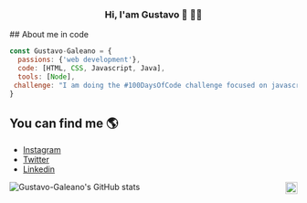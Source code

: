 <h3 align="center">Hi, I'am Gustavo 👋 🧑‍💻</h3>
## About me in code

```js
const Gustavo-Galeano = {
  passions: {'web development'},
  code: [HTML, CSS, Javascript, Java],
  tools: [Node],
 challenge: "I am doing the #100DaysOfCode challenge focused on javascrpt"
}
```
## You can find me 🌎
- [Instagram](https://www.instagram.com/gustavo_paredes02)
- [Twitter](https://twitter.com/Galeano019)
- [Linkedin](https://www.linkedin.com/in/gustavo-galeano/)


<a href="https://twitter.com/Galeano019">
  <img align="right" alt="Gustavo Galeano | Twitter" width="21px" src="https://raw.githubusercontent.com/anuraghazra/anuraghazra/master/assets/twitter.svg" />
</a>

![Gustavo-Galeano's GitHub stats](https://github-readme-stats.vercel.app/api?username=Gustavo-Galeano&show_icons=true)


<!-- ![Gustavo-Galeano's GitHub stats](https://github-readme-stats.vercel.app/api?username=Gustavo-Galeano&show_icons=true&theme=radical)--!>
<!--
**Gustavo-Galeano/Gustavo-Galeano** is a ✨ _special_ ✨ repository because its `README.md` (this file) appears on your GitHub profile.


Here are some ideas to get you started:

- 🔭 I’m currently working on ...
- 🌱 I’m currently learning ...
- 👯 I’m looking to collaborate on ...
- 🤔 I’m looking for help with ...
- 💬 Ask me about ...
- 📫 How to reach me: ...
- 😄 Pronouns: ...
- ⚡ Fun fact: ...
-->
